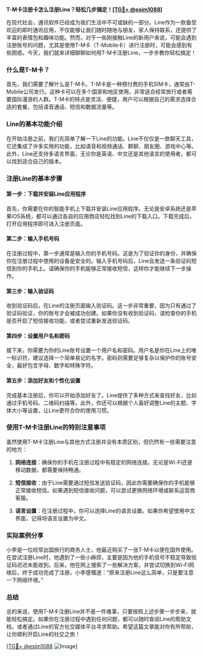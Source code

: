 **T-M卡注册卡怎么注册Line？轻松几步搞定！[[TG💪+ @esim1088](https://t.me/s/esim1088)]**

在现代社会，通讯软件已经成为我们生活中不可或缺的一部分。Line作为一款备受欢迎的即时通讯应用，不仅能够让我们随时随地与朋友、家人保持联系，还提供了丰富的表情包和趣味功能。然而，对于一些刚接触Line的新用户来说，可能会遇到注册账号的问题，尤其是使用T-M卡（T-Mobile卡）进行注册时，可能会感到有些困惑。今天，我们就来详细聊聊如何用T-M卡注册Line，一步步教你轻松搞定！

### 什么是T-M卡？

首先，我们需要了解什么是T-M卡。T-M卡是一种预付费的手机SIM卡，通常由T-Mobile公司发行。这种卡可以在多个国家和地区使用，非常适合经常旅行或者需要国际漫游的人群。T-M卡的特点是灵活、便捷，用户可以根据自己的需求选择合适的套餐，包括语音通话、短信和数据流量等。

### Line的基本功能介绍

在开始注册之前，我们先简单了解一下Line的功能。Line不仅仅是一款聊天工具，它还集成了许多实用的功能，比如语音和视频通话、群聊、朋友圈、游戏中心等。此外，Line还支持多语言界面，无论你是英语、中文还是其他语言的使用者，都可以找到适合自己的版本。

### 注册Line的基本步骤

#### 第一步：下载并安装Line应用程序

首先，你需要在你的智能手机上下载并安装Line应用程序。无论是安卓系统还是苹果iOS系统，都可以通过各自的应用商店轻松找到Line的下载入口。下载完成后，打开应用程序即可进入注册页面。

#### 第二步：输入手机号码

在注册过程中，第一步通常是输入你的手机号码。这是为了验证你的身份，并确保你在注册过程中使用的设备是安全的。输入手机号码后，Line会发送一条验证码短信到你的手机上。请确保你的手机能够正常接收短信，这样你才能继续下一步操作。

#### 第三步：输入验证码

收到验证码后，在Line的注册页面输入验证码。这一步非常重要，因为只有通过了验证码验证，你的账号才会被成功创建。如果你没有收到验证码，请检查你的手机是否开启了短信接收功能，或者尝试重新发送验证码。

#### 第四步：设置用户名和密码

接下来，你需要为你的Line账号设置一个用户名和密码。用户名是你在Line上的唯一标识符，建议选择一个简单易记的名字。密码则需要足够复杂以保护你的账号安全，最好包含字母、数字和特殊字符。

#### 第五步：添加好友和个性化设置

完成基本注册后，你可以开始添加好友了。Line提供了多种方式来查找好友，比如通过手机号码、二维码扫描等。此外，你还可以根据个人喜好调整Line的主题、字体大小等设置，让Line更符合你的使用习惯。

### 使用T-M卡注册Line的特别注意事项

虽然使用T-M卡注册Line与其他方式注册并没有本质区别，但仍然有一些需要注意的地方：

1. **网络连接**：确保你的手机在注册过程中有稳定的网络连接。无论是Wi-Fi还是移动数据，都需要保持畅通。
   
2. **短信接收**：由于Line需要通过短信发送验证码，因此你需要确保你的手机能够正常接收短信。如果遇到短信接收问题，可以尝试更换网络环境或联系运营商客服。

3. **语言设置**：在注册过程中，你可以选择Line的语言设置。如果你希望使用中文界面，记得将语言设置为中文。

### 实际案例分享

小李是一位经常出国旅行的商务人士，他最近购买了一张T-M卡以便在国外使用。在尝试注册Line时，他遇到了一些小麻烦，主要是因为他的手机信号不稳定导致验证码迟迟未能收到。后来，他在网上搜索了一些解决方案，并尝试切换到Wi-Fi网络后，终于成功完成了注册。小李感慨道：“原来注册Line这么简单，只是要注意一下网络环境。”

### 总结

总的来说，使用T-M卡注册Line并不是一件难事，只要按照上述步骤一步步来，就能轻松搞定。如果你在注册过程中遇到任何问题，都可以随时查阅Line的帮助文档，或者通过Line的官方社交媒体平台寻求帮助。希望这篇文章能对你有所帮助，让你顺利开启Line的社交之旅！

[[TG💪+ @esim1088](https://t.me/s/esim1088) ![Image](https://i.postimg.cc/4NQfJmqS/Snipaste-2025-05-13-00-14-12.png)]